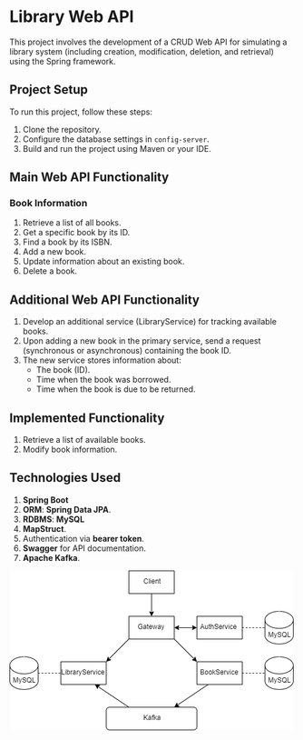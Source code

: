 # Library Web API

This project involves the development of a CRUD Web API for simulating a library system (including creation, modification, deletion, and retrieval) using the Spring framework.

## Project Setup

To run this project, follow these steps:

1. Clone the repository.
2. Configure the database settings in `config-server`.
3. Build and run the project using Maven or your IDE.

## Main Web API Functionality

### Book Information

1. Retrieve a list of all books.
2. Get a specific book by its ID.
3. Find a book by its ISBN.
4. Add a new book.
5. Update information about an existing book.
6. Delete a book.

## Additional Web API Functionality

1. Develop an additional service (LibraryService) for tracking available books.
2. Upon adding a new book in the primary service, send a request (synchronous or asynchronous) containing the book ID.
3. The new service stores information about:
    - The book (ID).
    - Time when the book was borrowed.
    - Time when the book is due to be returned.

## Implemented Functionality

1. Retrieve a list of available books.
2. Modify book information.

## Technologies Used

1. **Spring Boot**
2. **ORM**: **Spring Data JPA**.
3. **RDBMS**: **MySQL**
4. **MapStruct**.
5. Authentication via **bearer token**.
6. **Swagger** for API documentation.
7. **Apache Kafka**.

![alt text](./images/draw.png)